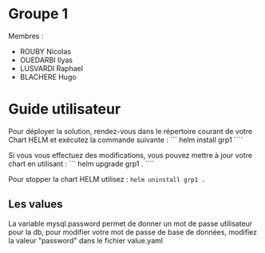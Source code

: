 # Groupe 1
Membres : 
- ROUBY Nicolas
- OUEDARBI Ilyas
- LUSVARDI Raphael
- BLACHERE Hugo

# Guide utilisateur
Pour déployer la solution, rendez-vous dans le répertoire courant de votre Chart HELM et exécutez la commande suivante :
``` helm install grp1 ````

Si vous vous effectuez des modifications, vous pouvez mettre à jour votre chart en utilisant :
``` helm upgrade grp1 . ````

Pour stopper la chart HELM utilisez :
``` helm uninstall grp1 . ```

## Les values
La variable mysql.password permet de donner un mot de passe utilisateur pour la db, pour modifier votre mot de passe de base de données, modifiez la valeur "password" dans le fichier value.yaml